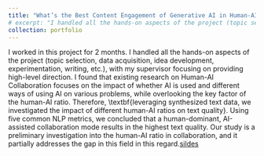 ```yaml
---
title: "What’s the Best Content Engagement of Generative AI in Human-AI Text Co-Creation?"
# excerpt: "I handled all the hands-on aspects of the project (topic selection, data acquisition, idea development, experimentation, writing, etc.), with my supervisor focusing on providing high-level direction"
collection: portfolio
---
```

I worked in this project for 2 months. I handled all the hands-on aspects of the project (topic selection, data acquisition, idea development, experimentation, writing, etc.), with my supervisor focusing on providing high-level direction. I found that existing research on Human-AI Collaboration focuses on the impact of whether AI is used and different ways of using AI on various problems, while overlooking the key factor of the human-AI ratio. Therefore, \textbf{leveraging synthesized text data, we investigated the impact of different human-AI ratios on text quality}. Using five common NLP metrics, we concluded that a human-dominant, AI-assisted collaboration mode results in the highest text quality. Our study is a preliminary investigation into the human-AI ratio in collaboration, and it partially addresses the gap in this field in this regard.[sildes]()
